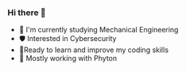 ### Hi there 👋
- 📖 I'm currently studying Mechanical Engineering
- 🛡 Interested in Cybersecurity
- 🦩Ready to learn and improve my coding skills
- 🐍 Mostly working with Phyton


<!--
**Thebigluke11/Thebigluke11** is a ✨ _special_ ✨ repository because its `README.md` (this file) appears on your GitHub profile.

Here are some ideas to get you started:
- 📖 I'm currently studying Mechanical Engineering
- 🔭 I’m currently working on ...
- 🌱 I’m currently learning ...
- 👯 I’m looking to collaborate on ...
- 🤔 I’m looking for help with ...
- 💬 Ask me about ...
- 📫 How to reach me: ...
- 😄 Pronouns: ...
- ⚡ Fun fact: ...
-->
